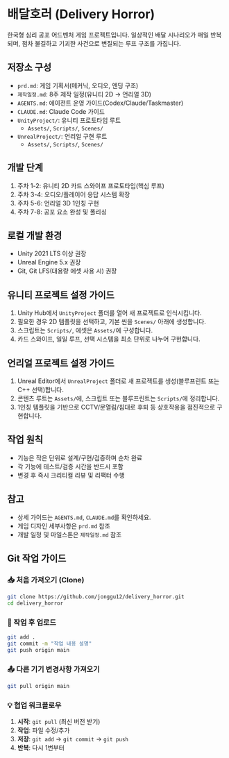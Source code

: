  # 배달호러 (Delivery Horror)

 한국형 심리 공포 어드벤처 게임 프로젝트입니다. 일상적인 배달 시나리오가 매일 반복되며, 점차 불길하고 기괴한 사건으로 변질되는 루프 구조를 가집니다.

 ## 저장소 구성
 - `prd.md`: 게임 기획서(메커닉, 오디오, 엔딩 구조)
 - `제작일정.md`: 8주 제작 일정(유니티 2D → 언리얼 3D)
 - `AGENTS.md`: 에이전트 운영 가이드(Codex/Claude/Taskmaster)
 - `CLAUDE.md`: Claude Code 가이드
 - `UnityProject/`: 유니티 프로토타입 루트
   - `Assets/`, `Scripts/`, `Scenes/`
 - `UnrealProject/`: 언리얼 구현 루트
   - `Assets/`, `Scripts/`, `Scenes/`

 ## 개발 단계
 1) 주차 1-2: 유니티 2D 카드 스와이프 프로토타입(핵심 루프)
 2) 주차 3-4: 오디오/플레이어 응답 시스템 확장
 3) 주차 5-6: 언리얼 3D 1인칭 구현
 4) 주차 7-8: 공포 요소 완성 및 폴리싱

 ## 로컬 개발 환경
 - Unity 2021 LTS 이상 권장
 - Unreal Engine 5.x 권장
 - Git, Git LFS(대용량 에셋 사용 시) 권장

 ## 유니티 프로젝트 설정 가이드
 1. Unity Hub에서 `UnityProject` 폴더를 열어 새 프로젝트로 인식시킵니다.
 2. 필요한 경우 2D 템플릿을 선택하고, 기본 씬을 `Scenes/` 아래에 생성합니다.
 3. 스크립트는 `Scripts/`, 에셋은 `Assets/`에 구성합니다.
 4. 카드 스와이프, 일일 루프, 선택 시스템을 최소 단위로 나누어 구현합니다.

 ## 언리얼 프로젝트 설정 가이드
 1. Unreal Editor에서 `UnrealProject` 폴더로 새 프로젝트를 생성(블루프린트 또는 C++ 선택)합니다.
 2. 콘텐츠 루트는 `Assets/`에, 스크립트 또는 블루프린트는 `Scripts/`에 정리합니다.
 3. 1인칭 템플릿을 기반으로 CCTV/문열림/침대로 후퇴 등 상호작용을 점진적으로 구현합니다.

 ## 작업 원칙
 - 기능은 작은 단위로 설계/구현/검증하며 순차 완료
 - 각 기능에 테스트/검증 시간을 반드시 포함
 - 변경 후 즉시 크리티컬 리뷰 및 리팩터 수행

 ## 참고
 - 상세 가이드는 `AGENTS.md`, `CLAUDE.md`를 확인하세요.
- 게임 디자인 세부사항은 `prd.md` 참조
- 개발 일정 및 마일스톤은 `제작일정.md` 참조

## Git 작업 가이드

### 📥 처음 가져오기 (Clone)
```bash
git clone https://github.com/jonggu12/delivery_horror.git
cd delivery_horror
```

### 🔄 작업 후 업로드
```bash
git add .
git commit -m "작업 내용 설명"
git push origin main
```

### 📤 다른 기기 변경사항 가져오기
```bash
git pull origin main
```

### 💡 협업 워크플로우
1. **시작**: `git pull` (최신 버전 받기)
2. **작업**: 파일 수정/추가
3. **저장**: `git add` → `git commit` → `git push`
4. **반복**: 다시 1번부터
